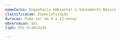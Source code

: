 ```yaml
---
nomeCurso: Engenharia Ambiental e Saneamento Básico
classificacao: Especialização
duracao: Pode ser de 4 a 12 meses
observacao: obs
tipo: Pós Graduação

---
```


